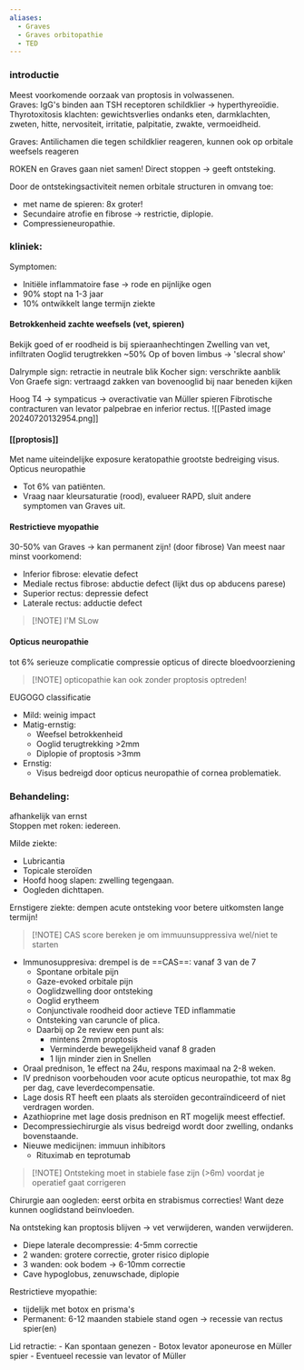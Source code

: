 ```yaml
---
aliases:
  - Graves
  - Graves orbitopathie
  - TED
---
```


### introductie
Meest voorkomende oorzaak van proptosis in volwassenen.  
Graves: IgG's binden aan TSH receptoren schildklier -> hyperthyreoïdie.  
Thyrotoxitosis klachten: gewichtsverlies ondanks eten, darmklachten, zweten, hitte, nervositeit, irritatie, palpitatie, zwakte, vermoeidheid.

Graves: Antilichamen die tegen schildklier reageren, kunnen ook op orbitale weefsels reageren
 
ROKEN en Graves gaan niet samen! Direct stoppen -> geeft ontsteking.
 
Door de ontstekingsactiviteit nemen orbitale structuren in omvang toe:
- met name de spieren: 8x groter!
- Secundaire atrofie en fibrose -> restrictie, diplopie.
- Compressieneuropathie.

### kliniek:
Symptomen:
- Initiële inflammatoire fase -> rode en pijnlijke ogen
- 90% stopt na 1-3 jaar
- 10% ontwikkelt lange termijn ziekte

#### Betrokkenheid zachte weefsels (vet, spieren)
Bekijk goed of er roodheid is bij spieraanhechtingen
Zwelling van vet, infiltraten
Ooglid terugtrekken ~50%
Op of boven limbus -> 'slecral show'

Dalrymple sign: retractie in neutrale blik
Kocher sign: verschrikte aanblik
Von Graefe sign: vertraagd zakken van bovenooglid bij naar beneden kijken

Hoog T4 -> sympaticus -> overactivatie van Müller spieren 
Fibrotische contracturen van levator palpebrae en inferior rectus.
![[Pasted image 20240720132954.png]]
#### [[proptosis]] 
Met name uiteindelijke exposure keratopathie grootste bedreiging visus.
Opticus neuropathie
- Tot 6% van patiënten.
- Vraag naar kleursaturatie (rood), evalueer RAPD, sluit andere symptomen van Graves uit.
#### Restrictieve myopathie
30-50% van Graves -> kan permanent zijn! (door fibrose)
Van meest naar minst voorkomend:
- Inferior fibrose: elevatie defect
- Mediale rectus fibrose: abductie defect (lijkt dus op abducens parese)
- Superior rectus: depressie defect
- Laterale rectus: adductie defect
> [!NOTE] I'M SLow

#### Opticus neuropathie
tot 6%
serieuze complicatie
compressie opticus of directe bloedvoorziening
> [!NOTE] opticopathie kan ook zonder proptosis optreden!

EUGOGO classificatie
- Mild: weinig impact
- Matig-ernstig:
    - Weefsel betrokkenheid
    - Ooglid terugtrekking >2mm
    - Diplopie of proptosis >3mm
- Ernstig:
    - Visus bedreigd door opticus neuropathie of cornea problematiek.
 
### Behandeling:  
afhankelijk van ernst  
Stoppen met roken: iedereen.
 
Milde ziekte:
- Lubricantia
- Topicale steroïden
- Hoofd hoog slapen: zwelling tegengaan.
- Oogleden dichttapen.
 
Ernstigere ziekte: dempen acute ontsteking voor betere uitkomsten lange termijn!

> [!NOTE] CAS score bereken je om immuunsuppressiva wel/niet te starten

- Immunosuppresiva: drempel is de ==CAS==: vanaf 3 van de 7
    - Spontane orbitale pijn
    - Gaze-evoked orbitale pijn
    - Ooglidzwelling door ontsteking
    - Ooglid erytheem
    - Conjunctivale roodheid door actieve TED inflammatie
    - Ontsteking van caruncle of plica.
    - Daarbij op 2e review een punt als:
        - mintens 2mm proptosis
        - Verminderde bewegelijkheid vanaf 8 graden
        - 1 lijn minder zien in Snellen
- Oraal prednison, 1e effect na 24u, respons maximaal na 2-8 weken.
- IV prednison voorbehouden voor acute opticus neuropathie, tot max 8g per dag, cave leverdecompensatie.
- Lage dosis RT heeft een plaats als steroïden gecontraïndiceerd of niet verdragen worden.
- Azathioprine met lage dosis prednison en RT mogelijk meest effectief.
- Decompressiechirurgie als visus bedreigd wordt door zwelling, ondanks bovenstaande.
- Nieuwe medicijnen: immuun inhibitors
    - Rituximab en teprotumab


> [!NOTE] Ontsteking moet in stabiele fase zijn (>6m) voordat je operatief gaat corrigeren

Chirurgie aan oogleden: eerst orbita en strabismus correcties! Want deze kunnen ooglidstand beïnvloeden.

Na ontsteking kan proptosis blijven -> vet verwijderen, wanden verwijderen.
- Diepe laterale decompressie: 4-5mm correctie
- 2 wanden: grotere correctie, groter risico diplopie
- 3 wanden: ook bodem -> 6-10mm correctie
- Cave hypoglobus, zenuwschade, diplopie

Restrictieve myopathie:
- tijdelijk met botox en prisma's
- Permanent: 6-12 maanden stabiele stand ogen -> recessie van rectus spier(en)

Lid retractie:
        - Kan spontaan genezen
        - Botox levator aponeurose en Müller spier
        - Eventueel recessie van levator of Müller